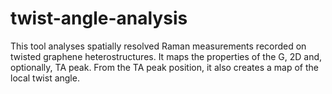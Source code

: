 # twist-angle-analysis
This tool analyses spatially resolved Raman measurements recorded on twisted graphene heterostructures. It maps the properties of the G, 2D and, optionally, TA peak. From the TA peak position, it also creates a map of the local twist angle.
